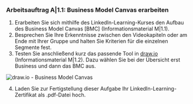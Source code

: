 <!--include-start-->
### Arbeitsauftrag A|1.1: Business Model Canvas erarbeiten

1. Erarbeiten Sie sich mithilfe des LinkedIn-Learning-Kurses den Aufbau des Business Model Canvas [BMC] (Informationsmaterial M|1.1).
2. Besprechen Sie Ihre Erkenntnisse zwischen den Videokapiteln oder am Ende mit Ihrer Gruppe und halten Sie Kriterien für die einzelnen Segmente fest.
3. Testen Sie anschließend kurz das passende Tool in [draw.io](draw.io) (Informationsmaterial M|1.2). Dazu wählen Sie bei der Übersicht erst Business und dann das BMC aus.

![draw.io - Business Model Canvas](https://herr-nm.github.io/KDM-LF12/bilder/kap_01_A1.1_drawio.png)

4. Laden Sie zur Fertigstellung dieser Aufgabe Ihr LinkedIn-Learning-Zertifikat als .pdf-Datei hoch.
<!--include-end-->